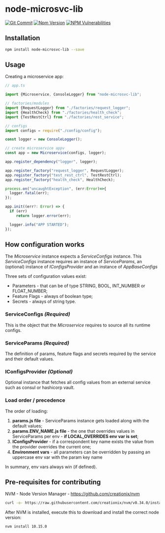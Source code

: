 # node-microsvc-lib
[![Git Commit](https://img.shields.io/github/last-commit/pedrosousabarreto/node-microsvc-lib.svg?style=flat)](https://github.com/pedrosousabarreto/node-microsvc-lib/commits/master)
[![Npm Version](https://img.shields.io/npm/v/node-microsvc-lib.svg?style=flat)](https://www.npmjs.com/package/node-microsvc-lib)
[![NPM Vulnerabilities](https://img.shields.io/snyk/vulnerabilities/npm/node-microsvc-lib.svg?style=flat)](https://www.npmjs.com/package/node-microsvc-lib)



## Installation

```bash
npm install node-microsvc-lib --save
```

## Usage

Creating a microservice app:
 ```javascript
// app.ts

import {Microservice, ConsoleLogger} from "node-microsvc-lib";

// factories/modules
import {RequestLogger} from "./factories/request_logger";
import {HealthCheck} from "./factories/health_check";
import {TestRestCtrl} from "./factories/rest_service";

// configs
import configs = require("./config/config");

const logger = new ConsoleLogger();

// create microservice appv
const app = new Microservice(configs, logger);

app.register_dependency("logger", logger);

app.register_factory("request_logger", RequestLogger);
app.register_factory("test_rest_ctrl", TestRestCtrl);
app.register_factory("health_check", HealthCheck);

process.on("uncaughtException", (err:Error)=>{
   logger.fatal(err);
});

app.init((err?: Error) => {
   if (err)
      return logger.error(err);

   logger.info("APP STARTED");
 });

```

## How configuration works

The *Microservice* instance expects a *ServiceConfigs* instance. 
This *ServiceConfigs* instance requires an instance of *ServiceParams*, an (optional) instance of *IConfigsProvider* and an instance of *AppBaseConfigs* 

Three sets of configuration values exist: 
- Parameters - that can be of type STRING, BOOL, INT_NUMBER or FLOAT_NUMBER;
- Feature Flags - always of boolean type;
- Secrets - always of string type.

### ServiceConfigs *(Required)*
This is the object that the *Microservice* requires to source all its runtime configs.

### ServiceParams *(Required)*
The definition of params, feature flags and secrets required by the service and their default values.

### IConfigsProvider *(Optional)*
Optional instance that fetches all config values from an external service such as consul or hashicorp vault. 

### Load order / precedence
The order of loading:
1. **params.js file** - ServiceParams instance gets loaded along with the default values;
2. **params.ENV_NAME.js file** - the one that overrides values in ServiceParams per env - **if LOCAL_OVERRIDES env var is set**;
3. **IConfigsProvider** - if a correspondent key name exists the value from the provider overrides the current one;
4. **Environment vars** - all parameters can be overridden by passing an uppercase env var with the param key name 

In summary, env vars always win (if defined).

## Pre-requisites for contributing
NVM - Node Version Manager - https://github.com/creationix/nvm
 ```bash
curl -o- https://raw.githubusercontent.com/creationix/nvm/v0.34.0/install.sh | bash
```

After NVM is installed, execute this to download and install the correct node version:
```bash
nvm install 10.15.0
```
